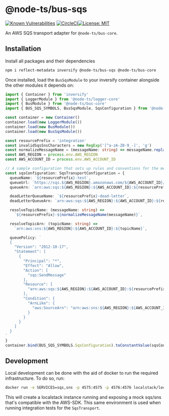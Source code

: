 # @node-ts/bus-sqs

[![Known Vulnerabilities](https://snyk.io/test/github/node-ts/bus/badge.svg)](https://snyk.io/test/github/node-ts/bus)
[![CircleCI](https://circleci.com/gh/node-ts/bus/tree/master.svg?style=svg)](https://circleci.com/gh/node-ts/bus/tree/master)[![License: MIT](https://img.shields.io/badge/License-MIT-green.svg)](https://opensource.org/licenses/MIT)

An AWS SQS transport adapter for `@node-ts/bus-core`.

## Installation

Install all packages and their dependencies

```bash
npm i reflect-metadata inversify @node-ts/bus-sqs @node-ts/bus-core
```

Once installed, load the `BusSqsModule` to your inversify container alongside the other modules it depends on:

```typescript
import { Container } from 'inversify'
import { LoggerModule } from '@node-ts/logger-core'
import { BusModule } from '@node-ts/bus-core'
import { BUS_SQS_SYMBOLS, BusSqsModule, SqsConfiguration } from '@node-ts/bus-sqs'

const container = new Container()
container.load(new LoggerModule())
container.load(new BusModule())
container.load(new BusSqsModule())

const resourcePrefix = 'integration'
const invalidSqsSnsCharacters = new RegExp('[^a-zA-Z0-9_-]', 'g')
const normalizeMessageName = (messageName: string) => messageName.replace(invalidSqsSnsCharacters, '-')
const AWS_REGION = process.env.AWS_REGION
const AWS_ACCOUNT_ID = process.env.AWS_ACCOUNT_ID

// A sample configuration that sets up rules and conventions for the messaging infrastructure.
const sqsConfiguration: SqsTransportConfiguration = {
  queueName: `${resourcePrefix}-test`,
  queueUrl: `https://sqs.${AWS_REGION}.amazonaws.com/${AWS_ACCOUNT_ID}/${resourcePrefix}-test`,
  queueArn: `arn:aws:sqs:${AWS_REGION}:${AWS_ACCOUNT_ID}:${resourcePrefix}-test`,

  deadLetterQueueName: `${resourcePrefix}-dead-letter`,
  deadLetterQueueArn: `arn:aws:sqs:${AWS_REGION}:${AWS_ACCOUNT_ID}:${resourcePrefix}-dead-letter`,

  resolveTopicName: (messageName: string) =>
    `${resourcePrefix}-${normalizeMessageName(messageName)}`,

  resolveTopicArn: (topicName: string) =>
    `arn:aws:sns:${AWS_REGION}:${AWS_ACCOUNT_ID}:${topicName}`,

  queuePolicy: `
  {
    "Version": "2012-10-17",
    "Statement": [
      {
        "Principal": "*",
        "Effect": "Allow",
        "Action": [
          "sqs:SendMessage"
        ],
        "Resource": [
          "arn:aws:sqs:${AWS_REGION}:${AWS_ACCOUNT_ID}:${resourcePrefix}-*"
        ],
        "Condition": {
          "ArnLike": {
            "aws:SourceArn": "arn:aws:sns:${AWS_REGION}:${AWS_ACCOUNT_ID}:${resourcePrefix}-*"
          }
        }
      }
    ]
  }
`
}
container.bind(BUS_SQS_SYMBOLS.SqsConfiguration).toConstantValue(sqsConfiguration)
```

## Development

Local development can be done with the aid of docker to run the required infrastructure. To do so, run:

```bash
docker run -e SERVICES=sqs,sns -p 4575:4575 -p 4576:4576 localstack/localstack
```

This will create a localstack instance running and exposing a mock sqs/sns that's compatible with the AWS-SDK. This same environment is used when running integration tests for the `SqsTransport`.
